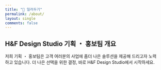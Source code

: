```yaml
---
title: "📢 일러두기"
permalink: /about/
layout: single
comments: false
---
```

## H&F Design Studio 기획 ・ 홍보팀 개요

저희 기획 ・ 홍보팀은 고객 여러분의 사업에 좀더 나은 솔루션을 제공해 드리고자 노력하고 있습니다.
더 나은 선택을 위한 결정, 바로 H&F Design Studio에서 시작하세요.